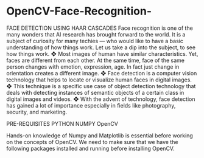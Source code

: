 # OpenCV-Face-Recognition-
FACE DETECTION USING HAAR CASCADES
Face recognition is one of the many wonders that AI research has brought forward to the
world. It is a subject of curiosity for many techies — who would like to have a basic
understanding of how things work. Let us take a dip into the subject, to see how things
work.
❖ Most images of human have similar characteristics. Yet, faces are different from each
other. At the same time, face of the same person changes with emotion, expression, age. In
fact just change in orientation creates a different image.
❖ Face detection is a computer vision technology that helps to locate or visualize
human faces in digital images.
❖ This technique is a specific use case of object detection technology that deals with
detecting instances of semantic objects of a certain class in digital images and videos.
❖ With the advent of technology, face detection has gained a lot of importance
especially in fields like photography, security, and marketing.

PRE-REQUISITES
PYTHON NUMPY OpenCV

Hands-on knowledge of Numpy and Matplotlib is essential before working on the concepts of
OpenCV. We need to make sure that we have the following packages installed and running before
installing OpenCV.
